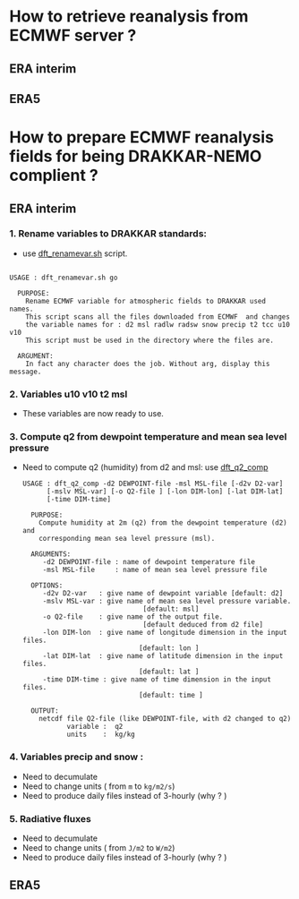 # How to retrieve reanalysis from ECMWF server ?
## ERA interim
## ERA5

# How to prepare ECMWF reanalysis fields for being DRAKKAR-NEMO complient ?
## ERA interim
### 1. Rename variables to DRAKKAR standards:
  * use [dft_renamevar.sh](../scripts/dft_renamevar.sh) script.

   ```

   USAGE : dft_renamevar.sh go 

     PURPOSE:
       Rename ECMWF variable for atmospheric fields to DRAKKAR used names.
       This script scans all the files downloaded from ECMWF  and changes 
       the variable names for : d2 msl radlw radsw snow precip t2 tcc u10 v10
       This script must be used in the directory where the files are.

     ARGUMENT:
       In fact any character does the job. Without arg, display this message.

   ```

### 2. Variables u10 v10 t2 msl
  * These variables are now ready to use.
 
### 3. Compute q2 from dewpoint temperature and mean sea level pressure  
  * Need to compute q2 (humidity) from d2 and msl: use [dft_q2_comp](../src/dft_q2_comp.f90)

    ```
    USAGE : dft_q2_comp -d2 DEWPOINT-file -msl MSL-file [-d2v D2-var]
          [-mslv MSL-var] [-o Q2-file ] [-lon DIM-lon] [-lat DIM-lat]
          [-time DIM-time]
 
      PURPOSE: 
        Compute humidity at 2m (q2) from the dewpoint temperature (d2) and 
        corresponding mean sea level pressure (msl).
 
      ARGUMENTS:
         -d2 DEWPOINT-file : name of dewpoint temperature file
         -msl MSL-file     : name of mean sea level pressure file
 
      OPTIONS:
         -d2v D2-var   : give name of dewpoint variable [default: d2]
         -mslv MSL-var : give name of mean sea level pressure variable.
                                  [default: msl]
         -o Q2-file    : give name of the output file.
                                  [default deduced from d2 file]
         -lon DIM-lon  : give name of longitude dimension in the input files. 
                                 [default: lon ]
         -lat DIM-lat  : give name of latitude dimension in the input files. 
                                 [default: lat ]
         -time DIM-time : give name of time dimension in the input files. 
                                 [default: time ]
 
      OUTPUT:
        netcdf file Q2-file (like DEWPOINT-file, with d2 changed to q2)
               variable :  q2 
               units    :  kg/kg 

    ```

### 4. Variables precip and snow :
  * Need to decumulate   
  * Need to change units ( from `m` to `kg/m2/s`)
  * Need to produce daily files instead of 3-hourly (why ? )

### 5. Radiative fluxes
  * Need to decumulate   
  * Need to change units ( from `J/m2` to `W/m2`)
  * Need to produce daily files instead of 3-hourly (why ? )
  
## ERA5
